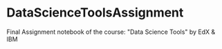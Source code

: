 # DataScienceToolsAssignment
Final Assignment notebook of the course: "Data Science Tools" by EdX &amp; IBM 
